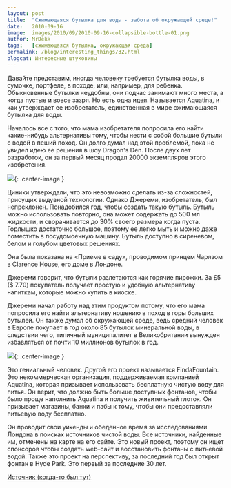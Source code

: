 ```yaml
---
layout: post
title:  "Сжимающаяся бутылка для воды - забота об окружающей среде!"
date:   2010-09-16
image:  images/2010/09/2010-09-16-collapsible-bottle-01.png
author: MrDekk
tags:   [сжимающаяся бутылка, окружающая среда]
permalink: /blog/interesting_things/32.html
blogcat: Интересные штуковины
---
```


Давайте представим, иногда человеку требуется бутылка воды, в сумочке, портфеле, в походе, или, например, для ребенка. Обыкновенные бутылки неудобны, они подчас занимают много места, а когда пустые и вовсе зазря. Но есть одна идея. Называется Aquatina, и как утверждает ее изобретатель, единственная в мире сжимающаяся бутылка для воды. 

Началось все с того, что мама изобретателя попросила его найти какие-нибудь альтернативы тому, чтобы нести с собой большие бутыли с водой в пеший поход. Он долго думал над этой проблемой, пока не увидел идею ее решения в шоу Dragon's Den. После двух лет разработок, он за первый месяц продал 20000 экземпляров этого изобретения.

![]({{site.baseurl}}/images/2010/09/2010-09-16-collapsible-bottle-02.png){: .center-image }

Циники утверждали, что это невозможно сделать из-за сложностей, присущих выдувной технологии. Однако Джереми, изобретатель, был непреклонен. Понадобился год, чтобы создать такую бутыль. Бутыль можно использовать повторно, она может содержать до 500 мл жидкости, и сворачивается до 30% своего размера когда пуста. Горлышко достаточно большое, поэтому ее легко мыть и можно даже поместить в посудомоечную машину. Бутыль доступно в сиреневом, белом и голубом цветовых решениях.

Она была показана на «Приеме в саду», проводимом принцем Чарлзом в Clarence House, его доме в Лондоне.

Джереми говорит, что бутыли разлетаются как горячие пирожки. За £5 ($ 7.70) покупатель получает простую и удобную альтернативу напиткам, которые можно купить в киоске.

Джереми начал работу над этим продуктом потому, что его мама попросила его найти альтернативу ношению в поход в горы больших бутылей. Он также думал об окружающей среде, ведь средний человек в Европе покупает в год около 85 бутылок минеральной воды, в следствии чего, типичный муниципалитет в Великобритании вынужден избавляться от почти 10 миллионов бутылок в год.

![]({{site.baseurl}}/images/2010/09/2010-09-16-collapsible-bottle-03.jpg){: .center-image }

Это гениальный человек. Другой его проект называется FindaFountain. Это некоммерческая организация, поддерживаемая компанией Aquatina, которая призывает использовать бесплатную чистую воду для питья. Он верит, что должно быть больше доступных фонтанов, чтобы было проще наполнить Aquatina и получить живительный глоток. Он призывает магазины, банки и пабы к тому, чтобы они предоставляли питьевую воду бесплатно.

Он проводит свои уикенды и обеденное время за исследованиями Лондона в поисках источников чистой воды. Все источники, найденные им, отмечены на карте на его сайте. Это новый проект, поэтому он ищет спонсоров чтобы создать web-сайт и восстановить фонтаны с питьевой водой. Также это проект на перспективу, за последний год был открыт фонтан в Hyde Park. Это первый за последние 30 лет.

[Источник (когда-то был тут)](http://www.treehugger.com/files/2010/09/collapsible-water-bottles.php)